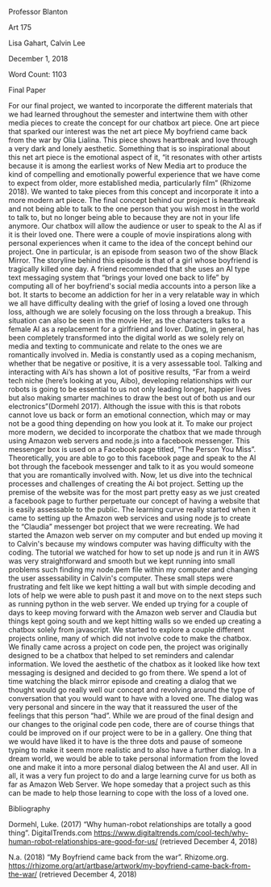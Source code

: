 Professor Blanton

Art 175 

Lisa Gahart, Calvin Lee 

December 1, 2018 

Word Count: 1103

Final Paper

	
  
  For our final project, we wanted to incorporate the different materials that we had learned throughout the semester and intertwine them with other media pieces to create the concept for our chatbox art piece. One art piece that sparked our interest was the net art piece My boyfriend came back from the war by Olia Lialina. This piece shows heartbreak and love through a very dark and lonely aesthetic. Something that is so inspirational about this net art piece is the emotional aspect of it, “it resonates with other artists because it is among the earliest works of New Media art to produce the kind of compelling and emotionally powerful experience that we have come to expect from older, more established media, particularly film” (Rhizome 2018). We wanted to take pieces from this concept and incorporate it into a more modern art piece. The final concept behind our project is heartbreak and not being able to talk to the one person that you wish most in the world to talk to, but no longer being able to because they are not in your life anymore. Our chatbox will allow the audience or user to speak to the AI as if it is their loved one.
 There were a couple of movie inspirations along with personal experiences when it came to the idea of the concept behind our project. One in particular, is an episode from season two of the show Black Mirror. The storyline behind this episode is that of a girl whose boyfriend is tragically killed one day. A friend recommended that she uses an AI type text messaging system that “brings your loved one back to life” by computing all of her boyfriend's social media accounts into a person like a bot. It starts to become an addiction for her in a very relatable way in which we all have difficulty dealing with the grief of losing a loved one through loss, although we are solely focusing on the loss through a breakup. This situation can also be seen in the movie Her, as the characters talks to a female AI as a replacement for a girlfriend and lover. Dating, in general, has been completely transformed into the digital world as we solely rely on media and texting to communicate and relate to the ones we are romantically involved in. Media is constantly used as a coping mechanism, whether that be negative or positive, it is a very assessable tool. Talking and interacting with Ai’s has shown a lot of positive results, “Far from a weird tech niche (here’s looking at you, Aibo), developing relationships with our robots is going to be essential to us not only leading longer, happier lives but also making smarter machines to draw the best out of both us and our electronics”(Dormehl 2017). Although the issue with this is that robots cannot love us back or form an emotional connection, which may or may not be a good thing depending on how you look at it. To make our project more modern, we decided to incorporate the chatbox that we made through using Amazon web servers and node.js into a facebook messenger. This messenger box is used on a Facebook page titled, “The Person You Miss”. Theoretically, you are able to go to this facebook page and speak to the AI bot through the facebook messenger and talk to it as you would someone that you are romantically involved with.
Now, let us dive into the technical processes and challenges of creating the Ai bot project. Setting up the premise of the website was for the most part pretty easy as we just created a facebook page to further perpetuate our concept of having a website that is easily assessable to the public. The learning curve really started when it came to setting up the Amazon web services and using node js to create the “Claudia” messenger bot project that we were recreating. We had started the Amazon web server on my computer and but ended up moving it to Calvin's because my windows computer was having difficulty with the coding. The tutorial we watched for how to set up node js and run it in AWS was very straightforward and smooth but we kept running into small problems such finding my node.pem file within my computer and changing the user assessability in Calvin's computer. These small steps were frustrating and felt like we kept hitting a wall but with simple decoding and lots of help we were able to push past it and move on to the next steps such as running python in the web server. We ended up trying for a couple of days to keep moving forward with the Amazon web server and Claudia but things kept going south and we kept hitting walls so we ended up creating a chatbox solely from javascript. We started to explore a couple different projects online, many of which did not involve code to make the chatbox. We finally came across a project on code pen, the project was originally designed to be a chatbox that helped to set reminders and calendar information. We loved the aesthetic of the chatbox as it looked like how text messaging is designed and decided to go from there. We spend a lot of time watching the black mirror episode and creating a dialog that we thought would go really well our concept and revolving around the type of conversation that you would want to have with a loved one. The dialog was very personal and sincere in the way that it reassured the user of the feelings that this person “had”. While we are proud of the final design and our changes to the original code pen code, there are of course things that could be improved on if our project were to be in a gallery. One thing that we would have liked it to have is the three dots and pause of someone typing to make it seem more realistic and to also have a further dialog. In a dream world, we would be able to take personal information from the loved one and make it into a more personal dialog between the AI and user. All in all, it was a very fun project to do and a large learning curve for us both as far as Amazon Web Server. We hope someday that a project such as this can be made to help those learning to cope with the loss of a loved one. 

Bibliography 

Dormehl, Luke. (2017) “Why human-robot relationships are totally a good thing”. 
DigitalTrends.com 
https://www.digitaltrends.com/cool-tech/why-human-robot-relationships-are-good-for-us/ 
(retrieved December 4, 2018)

N.a. (2018) “My Boyfriend came back from the war”. Rhizome.org. 
https://rhizome.org/art/artbase/artwork/my-boyfriend-came-back-from-the-war/ (retrieved December 4, 2018) 



